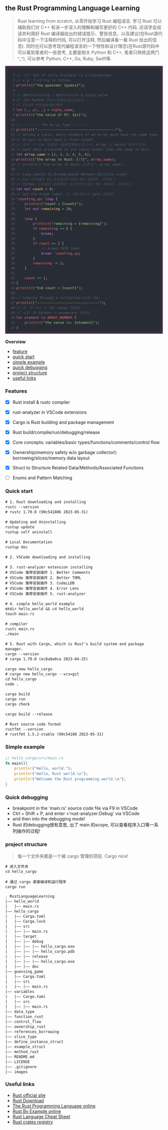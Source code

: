 ## the Rust Programming Language Learning

> Rust learning from scratch, 从零开始学习 Rust 编程语言. 学习 Rust 可以辅助我们对 C++ 有进一步深入的理解和编写更好的 C++ 代码. 应该学会阅读并利用好 Rust 编译器给出的错误提示、警告信息、以及建议(在Rust源代码中注意一下注释的代码, 可以打开注释, 然后编译看一看 Rust 给出的信息). 同时也可以思考现代编程语言的一下特性和设计理念(在Rust源代码中可以看到笔者的一些思考, 主要是相关 Python 和 C++, 笔者只熟练这两门 ^_^), 可以参考 Python, C++, Go, Ruby, Swift等.

![example of thought](images/image.png)
<!-- 
```Rust
// '{}' set of curly brackets is a placeholder,
// e.g. f-string in Python.
println!("You guessed: {guess}");

// destructuring : destructure a tuple value
// 类似 Python 中的元组解包或元组拆包
// C++17 中结构化绑定特性
let (_, pi, _) = tuple_same;
println!("the value of PI: {pi}");

// -------- The Array Type -------
println!("--------------------------------------");
// Unlike a tuple, every element of an array must have the same type.
// arrays in Rust have a fixed length.
// 思考一下 C++ 中数组一般都需要确定其大小, Array 与 Vector 的设计差异
// want data allocated on the stack rather than the heap in Rust.
let array_same = [1, 2, 3, 4, 5, 6];
println!("the array in Rust: {:?}", array_same);
// println!("the array in Rust: {:#?}", array_same);

// Loop Labels to Disambiguate Between Multiple Loops
// C++ 中是通过 {} 方式来进行双层 for 循环的, 没有歧义
// Python 中是通过 标准缩进 方式来进行双层 for 循环的, 没有歧义
let mut count = 0;
// set the break label, 有一种C/C++中 goto 的感觉
'counting_up: loop {
    println!("count = {count}");
    let mut remaining = 10;

    loop {
        println!("remaining = {remaining}");
        if remaining == 9 {
            break;
        }
        if count == 2 {
            // break INTO label
            break 'counting_up;
        }
        remaining -= 1;
    }

    count += 1;
}
println!("End count = {count}");

// Looping Through a Collection with for
println!("------------------------------");
// 有一种 C++ 中 for-range 的感觉
// 也有一种 Python 中 enumerate 的感觉
for element in ARRAY_NUMBER {
    println!("the value is: {element}");
}
``` -->

**Overview**
- [feature](#features)
- [quick start](#quick-start)
- [simple example](#simple-example)
- [quick debugging](#quick-debugging)
- [project structure](#project-structure)
- [useful links](#useful-links)


### **Features**
- [x] Rust install & rustc compiler
- [x] rust-analyzer in VSCode extensions
- [x] Cargo is Rust building and package management
- [x] Rust build/compile/run/debugging/release
- [x] Core concepts: variables/basic types/functions/comments/control flow
- [x] Ownership(memory safety w/o garbage collector): borrowing/slices/memory data layout
- [x] Struct to Structure Related Data/Methods/Associated Functions
- [ ] Enums and Pattern Matching


### Quick start
```shell
# 1. Rust downloading and installing
rustc --version
# rustc 1.70.0 (90c541806 2023-05-31)

# Updating and Uninstalling
rustup update
rustup self uninstall

# Local Documentation
rustup doc

# 2. VSCode downloading and installing

# 3. rust-analyzer extension installing
# VSCode 推荐安装插件 1. Better Comments
# VSCode 推荐安装插件 2. Better TOML
# VSCode 推荐安装插件 3. CodeLLDB
# VSCode 推荐安装插件 4. Error Lens
# VSCode 推荐安装插件 5. rust-analyzer

# 4. simple hello_world example
mkdir hello_world && cd hello_world
touch main.rs

# compiler
rustc main.rs
./main

# 5. Rust with Cargo, which is Rust’s build system and package manager.
cargo --version
# cargo 1.70.0 (ec8a8a0ca 2023-04-25)

cargo new hello_cargo
# cargo new hello_cargo --vcs=git
cd hello_cargo
code .

cargo build
cargo run
cargo check

cargo build --release

# Rust source code format
rustfmt --version
# rustfmt 1.5.2-stable (90c54180 2023-05-31)
```

### Simple example
```Rust
// hello_cargo/src/main.rs
fn main(){
    println!("Hello, world.");
    println!("Hello, Rust world.\n");
    println!("Welcome the Rust programming world.\n");
}
```

### Quick debugging
- breakpoint in the 'main.rs' source code file via F9 in VSCode
- Ctrl + Shift + P, and enter >'rust-analyzer:Debug' via VSCode
- and then into the debugging mode!
- Rust 的debugging很有意思, 出了 main 的scope, 可以查看程序入口等一系列操作的过程!

### project structure

> 每一个文件夹都是一个被 cargo 管理的项目. Cargo nice!

```shell
# 进入文件夹
cd hello_cargo

# 通过 cargo 直接编译和运行程序
cargo run
```

```
. RustLanguageLearning
|—— hello_world
|   |—— main.rs
|—— hello_cargo
|   |—— Cargo.toml
|   |—— Cargo.lock
|   |—— src
|   |—— |—— main.rs
|   |—— target
|   |—— |—— debug
|   |—— |—— |—— hello_cargo.exe
|   |—— |—— |—— hello_cargo.pdb
|   |—— |—— release
|   |—— |—— |—— hello_cargo.exe
|   |—— |—— doc
|—— guessing_game
|   |—— Cargo.toml
|   |—— src
|   |—— |—— main.rs
|—— variables
|   |—— Cargo.toml
|   |—— src
|   |—— |—— main.rs
|—— data_type
|—— function_rust
|—— control_flow
|—— ownership_rust
|—— references_borrowing
|—— slice_type
|—— define_instance_struct
|—— example_struct
|—— method_rust
|—— README.md
|—— LICENSE
|—— .gitignore
|—— images
```


### Useful links
- [Rust official site](https://www.rust-lang.org/)
- [Rust Download](https://www.rust-lang.org/)
- [The Rust Programming Language online](https://doc.rust-lang.org/book/)
- [Rust By Example online](https://doc.rust-lang.org/rust-by-example/)
- [Rust Language Cheat Sheet](https://cheats.rs/)
- [Rust crates registry](https://crates.io/)

